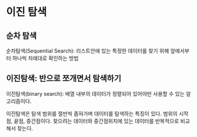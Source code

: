# 이진 탐색

## 순차 탐색
순차탐색(Sequential Search): 리스트안에 있는 특정한 데이터를 찾기 위해 앞에서부터 하나씩 차례대로 확인하는 방법

## 이진탐색: 반으로 쪼개면서 탐색하기
이진탐색(binary search): 배열 내부의 데이터가 정렬되어 있어야만 사용할 수 있는 알고리즘이다.

이진탐색은 탐색 범위를 절반씩 좁혀가며 데이터를 탐색하는 특징이 있다.
범위의 시작점, 끝점, 중간점이다.
찾으려는 데이터와 중간점위치에 있는 데이터를 반복적으로 비교해서 찾는다.

